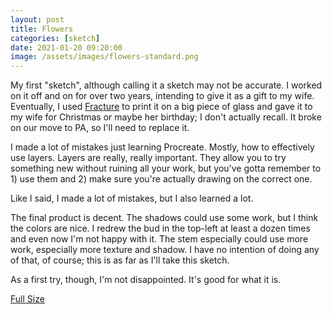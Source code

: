 ```yaml
---
layout: post
title: Flowers
categories: [sketch]
date: 2021-01-20 09:20:00
image: /assets/images/flowers-standard.png
---
```


My first "sketch", although calling it a sketch may not be accurate. I worked on it off and on for over two years, intending to give it as a gift to my wife. Eventually, I used [Fracture](https://fractureme.com) to print it on a big piece of glass and gave it to my wife for Christmas or maybe her birthday; I don't actually recall. It broke on our move to PA, so I'll need to replace it.

I made a lot of mistakes just learning Procreate. Mostly, how to effectively use layers. Layers are really, really important. They allow you to try something new without ruining all your work, but you've gotta remember to 1) use them and 2) make sure you're actually drawing on the correct one.

Like I said, I made a lot of mistakes, but I also learned a lot.

The final product is decent. The shadows could use some work, but I think the colors are nice. I redrew the bud in the top-left at least a dozen times and even now I'm not happy with it. The stem especially could use more work, especially more texture and shadow. I have no intention of doing any of that, of course; this is as far as I'll take this sketch.

As a first try, though, I'm not disappointed. It's good for what it is.

[Full Size](/assets/images/flowers-full.png)
